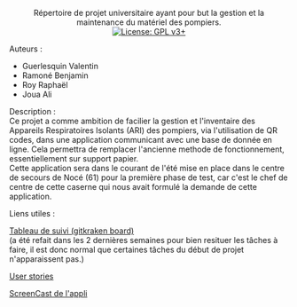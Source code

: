 <p align = "center">
Répertoire de projet universitaire ayant pour but la gestion et la maintenance du matériel des pompiers.
<br/>
<a href="https://www.gnu.org/licenses/gpl-3.0"><img src="https://img.shields.io/badge/License-GPL%20v3%2B-blue.svg" alt="License: GPL v3+"></a>
</p>

Auteurs : 
- Guerlesquin Valentin
- Ramoné Benjamin
- Roy Raphaël
- Joua Ali

Description : <br/>
Ce projet a comme ambition de facilier la gestion et l'inventaire des Appareils Respiratoires Isolants (ARI) des pompiers, via l'utilisation de QR codes, dans une application communicant avec une base de donnée en ligne. Cela permettra de remplacer l'ancienne methode de fonctionnement, essentiellement sur support papier.<br/>
Cette application sera dans le courant de l'été mise en place dans le centre de secours de Nocé (61) pour la première phase de test, car c'est le chef de centre de cette caserne qui nous avait formulé la demande de cette application.

Liens utiles : 

<a href="https://app.gitkraken.com/glo/board/X71jnLw5GgAS1qfw">Tableau de suivi (gitkraken board)</a><br/>
(a été refait dans les 2 dernières semaines pour bien resituer les tâches à faire, il est donc normal que certaines tâches du début de projet n'apparaissent pas.)

<a href="https://docs.google.com/spreadsheets/d/1bxpcVQE4O0Mf2xSeTMgnr1riCPJvIr4UfCWGju5OO98/edit#gid=1679911286">User stories</a>

<a href="https://youtu.be/yr9-LHlg6m0">ScreenCast de l'appli</a>
